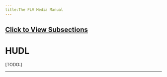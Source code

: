 ```yaml
---
title:The PLV Media Manual
---
```

## [Click to View Subsections](headers-h.1i0rnsotrj2k)

HUDL
====

\[TODO:\]

* * *